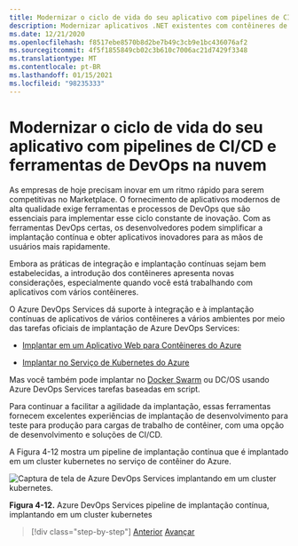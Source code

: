 ```yaml
---
title: Modernizar o ciclo de vida do seu aplicativo com pipelines de CI/CD e ferramentas de DevOps na nuvem
description: Modernizar aplicativos .NET existentes com contêineres de nuvem e Windows do Azure | Modernizar o ciclo de vida de seu aplicativo com pipelines de CI/CD e ferramentas de DevOps na nuvem
ms.date: 12/21/2020
ms.openlocfilehash: f8517ebe8570b8d2be7b49c3cb9e1bc436076af2
ms.sourcegitcommit: 4f5f1855849cb02c3b610c7006ac21d7429f3348
ms.translationtype: MT
ms.contentlocale: pt-BR
ms.lasthandoff: 01/15/2021
ms.locfileid: "98235333"
---
```

# <a name="modernize-your-apps-lifecycle-with-cicd-pipelines-and-devops-tools-in-the-cloud"></a>Modernizar o ciclo de vida do seu aplicativo com pipelines de CI/CD e ferramentas de DevOps na nuvem

As empresas de hoje precisam inovar em um ritmo rápido para serem competitivas no Marketplace. O fornecimento de aplicativos modernos de alta qualidade exige ferramentas e processos de DevOps que são essenciais para implementar esse ciclo constante de inovação. Com as ferramentas DevOps certas, os desenvolvedores podem simplificar a implantação contínua e obter aplicativos inovadores para as mãos de usuários mais rapidamente.

Embora as práticas de integração e implantação contínuas sejam bem estabelecidas, a introdução dos contêineres apresenta novas considerações, especialmente quando você está trabalhando com aplicativos com vários contêineres.

O Azure DevOps Services dá suporte à integração e à implantação contínuas de aplicativos de vários contêineres a vários ambientes por meio das tarefas oficiais de implantação de Azure DevOps Services:

- [Implantar em um Aplicativo Web para Contêineres do Azure](/azure/devops/pipelines/apps/cd/deploy-docker-webapp?tabs=dotnet-core)

- [Implantar no Serviço de Kubernetes do Azure](/azure/devops/pipelines/apps/cd/deploy-aks?tabs=dotnet-core)

Mas você também pode implantar no [Docker Swarm](https://blog.jcorioland.io/archives/2016/11/29/full-ci-cd-pipeline-to-deploy-multi-containers-application-on-azure-container-service-docker-swarm-using-visual-studio-team-services.html) ou DC/OS usando Azure DevOps Services tarefas baseadas em script.

Para continuar a facilitar a agilidade da implantação, essas ferramentas fornecem excelentes experiências de implantação de desenvolvimento para teste para produção para cargas de trabalho de contêiner, com uma opção de desenvolvimento e soluções de CI/CD.

A Figura 4-12 mostra um pipeline de implantação contínua que é implantado em um cluster kubernetes no serviço de contêiner do Azure.

![Captura de tela de Azure DevOps Services implantando em um cluster kubernetes.](./media/life-cycle-ci-cd-pipelines-devops-tools/deploy-mvc-app-container-kubernetes.png)

**Figura 4-12.** Azure DevOps Services pipeline de implantação contínua, implantando em um cluster kubernetes

>[!div class="step-by-step"]
>[Anterior](modernize-your-apps-with-monitoring-and-telemetry.md) 
> [Avançar](migrate-to-hybrid-cloud-scenarios.md)
